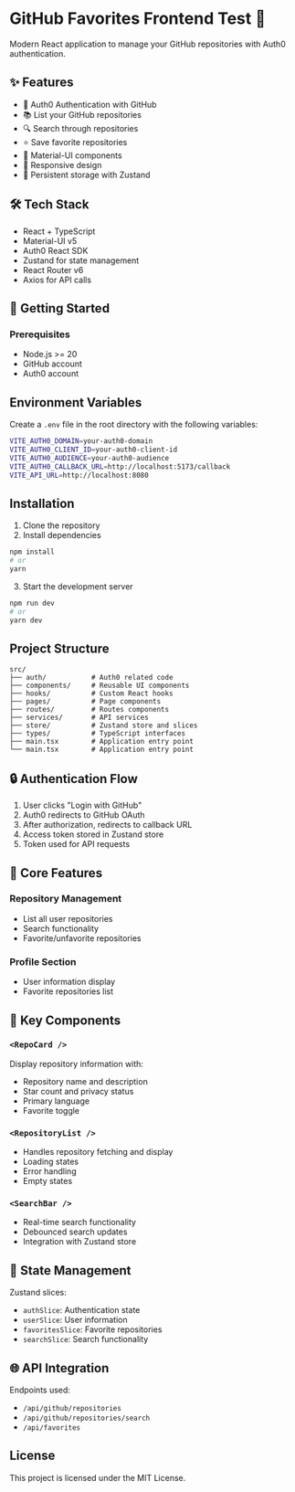 # GitHub Favorites Frontend Test 🚀

Modern React application to manage your GitHub repositories with Auth0 authentication.

## ✨ Features
- 🔐 Auth0 Authentication with GitHub
- 📚 List your GitHub repositories
- 🔍 Search through repositories
- ⭐ Save favorite repositories
- 🎨 Material-UI components
- 📱 Responsive design
- 💾 Persistent storage with Zustand

## 🛠️ Tech Stack
- React + TypeScript
- Material-UI v5
- Auth0 React SDK
- Zustand for state management
- React Router v6
- Axios for API calls

## 🚀 Getting Started
### Prerequisites

- Node.js >= 20
- GitHub account
- Auth0 account

## Environment Variables

Create a `.env` file in the root directory with the following variables:

```bash
VITE_AUTH0_DOMAIN=your-auth0-domain
VITE_AUTH0_CLIENT_ID=your-auth0-client-id
VITE_AUTH0_AUDIENCE=your-auth0-audience
VITE_AUTH0_CALLBACK_URL=http://localhost:5173/callback
VITE_API_URL=http://localhost:8080
```

## Installation

1. Clone the repository
2. Install dependencies
```bash
npm install
# or
yarn
```

3. Start the development server
```bash
npm run dev
# or
yarn dev
```

## Project Structure

```
src/
├── auth/           # Auth0 related code
├── components/     # Reusable UI components
├── hooks/          # Custom React hooks
├── pages/          # Page components
├── routes/         # Routes components
├── services/       # API services
├── store/          # Zustand store and slices
├── types/          # TypeScript interfaces
├── main.tsx        # Application entry point
└── main.tsx        # Application entry point
```

## 🔒 Authentication Flow

1. User clicks "Login with GitHub"
2. Auth0 redirects to GitHub OAuth
3. After authorization, redirects to callback URL
4. Access token stored in Zustand store
5. Token used for API requests

## 🎯 Core Features
### Repository Management
- List all user repositories
- Search functionality
- Favorite/unfavorite repositories

### Profile Section
- User information display
- Favorite repositories list

## 🧩 Key Components

### `<RepoCard />`
Display repository information with:
- Repository name and description
- Star count and privacy status
- Primary language
- Favorite toggle

### `<RepositoryList />`
- Handles repository fetching and display
- Loading states
- Error handling
- Empty states

### `<SearchBar />`
- Real-time search functionality
- Debounced search updates
- Integration with Zustand store

## 🔄 State Management

Zustand slices:
- `authSlice`: Authentication state
- `userSlice`: User information
- `favoritesSlice`: Favorite repositories
- `searchSlice`: Search functionality


## 🌐 API Integration

Endpoints used:
- `/api/github/repositories`
- `/api/github/repositories/search`
- `/api/favorites`

## License
This project is licensed under the MIT License.
